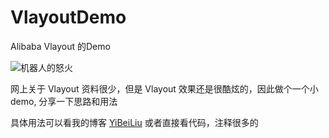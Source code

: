 # VlayoutDemo
Alibaba Vlayout 的Demo

![机器人的怒火](http://onj2rwa0p.bkt.clouddn.com/github/VlayoutDemo.gif)

网上关于 Vlayout 资料很少，但是 Vlayout 效果还是很酷炫的，因此做个一个小 demo, 分享一下思路和用法

具体用法可以看我的博客 [YiBeiLiu](http://yibeiliu.tech/) 或者直接看代码，注释很多的
